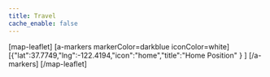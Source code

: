 ```yaml
---
title: Travel
cache_enable: false
---
```


[map-leaflet]
[a-markers markerColor=darkblue iconColor=white]
[{"lat":37.7749,"lng":-122.4194,"icon":"home","title":"Home Position" } ]
[/a-markers]
[/map-leaflet]